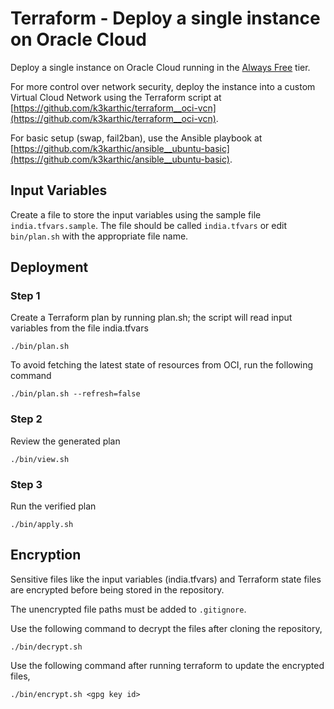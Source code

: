 # Terraform - Deploy a single instance on Oracle Cloud

Deploy a single instance on Oracle Cloud running in the [Always Free](https://www.oracle.com/cloud/free/#always-free) tier.

For more control over network security, deploy the instance into a custom Virtual Cloud Network using the Terraform script at [https://github.com/k3karthic/terraform__oci-vcn](https://github.com/k3karthic/terraform__oci-vcn).

For basic setup (swap, fail2ban), use the Ansible playbook at [https://github.com/k3karthic/ansible__ubuntu-basic](https://github.com/k3karthic/ansible__ubuntu-basic).

## Input Variables

Create a file to store the input variables using the sample file `india.tfvars.sample`. The file should be called `india.tfvars` or edit `bin/plan.sh` with the appropriate file name.

## Deployment

### Step 1

Create a Terraform plan by running plan.sh; the script will read input variables from the file india.tfvars

```
./bin/plan.sh
```

To avoid fetching the latest state of resources from OCI, run the following command

```
./bin/plan.sh --refresh=false
```

### Step 2

Review the generated plan

```
./bin/view.sh
```

### Step 3

Run the verified plan

```
./bin/apply.sh
```

## Encryption

Sensitive files like the input variables (india.tfvars) and Terraform state files are encrypted before being stored in the repository.

The unencrypted file paths must be added to `.gitignore`.

Use the following command to decrypt the files after cloning the repository,

```
./bin/decrypt.sh
```

Use the following command after running terraform to update the encrypted files,

```
./bin/encrypt.sh <gpg key id>
```
